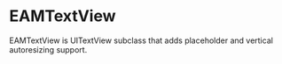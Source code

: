 EAMTextView
===========

EAMTextView is UITextView subclass that adds placeholder and vertical autoresizing support.
